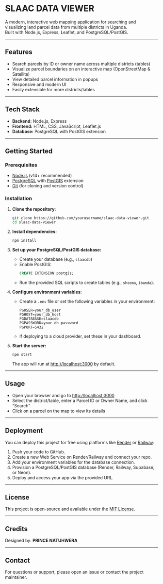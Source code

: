 
# SLAAC DATA VIEWER

A modern, interactive web mapping application for searching and visualizing land parcel data from multiple districts in Uganda.  
Built with Node.js, Express, Leaflet, and PostgreSQL/PostGIS.

---

## Features

- Search parcels by ID or owner name across multiple districts (tables)
- Visualize parcel boundaries on an interactive map (OpenStreetMap & Satellite)
- View detailed parcel information in popups
- Responsive and modern UI
- Easily extensible for more districts/tables

---

## Tech Stack

- **Backend:** Node.js, Express
- **Frontend:** HTML, CSS, JavaScript, Leaflet.js
- **Database:** PostgreSQL with PostGIS extension

---

## Getting Started

### Prerequisites

- [Node.js](https://nodejs.org/) (v14+ recommended)
- [PostgreSQL](https://www.postgresql.org/) with [PostGIS](https://postgis.net/) extension
- [Git](https://git-scm.com/) (for cloning and version control)

### Installation

1. **Clone the repository:**
   ```sh
   git clone https://github.com/yourusername/slaac-data-viewer.git
   cd slaac-data-viewer
   ```

2. **Install dependencies:**
   ```sh
   npm install
   ```

3. **Set up your PostgreSQL/PostGIS database:**
   - Create your database (e.g., `slaacdb`)
   - Enable PostGIS:
     ```sql
     CREATE EXTENSION postgis;
     ```
   - Run the provided SQL scripts to create tables (e.g., `sheema`, `ibanda`).

4. **Configure environment variables:**
   - Create a `.env` file or set the following variables in your environment:
     ```
     PGUSER=your_db_user
     PGHOST=your_db_host
     PGDATABASE=slaacdb
     PGPASSWORD=your_db_password
     PGPORT=5432
     ```
   - If deploying to a cloud provider, set these in your dashboard.

5. **Start the server:**
   ```sh
   npm start
   ```
   The app will run at [http://localhost:3000](http://localhost:3000) by default.

---

## Usage

- Open your browser and go to [http://localhost:3000](http://localhost:3000)
- Select the district/table, enter a Parcel ID or Owner Name, and click "Search"
- Click on a parcel on the map to view its details

---

## Deployment

You can deploy this project for free using platforms like [Render](https://render.com) or [Railway](https://railway.app):

1. Push your code to GitHub.
2. Create a new Web Service on Render/Railway and connect your repo.
3. Add your environment variables for the database connection.
4. Provision a PostgreSQL/PostGIS database (Render, Railway, Supabase, or Neon).
5. Deploy and access your app via the provided URL.

---

## License

This project is open-source and available under the [MIT License](LICENSE).

---

## Credits

Designed by: **PRINCE NATUHWERA**

---

## Contact

For questions or support, please open an issue or contact the project maintainer.

